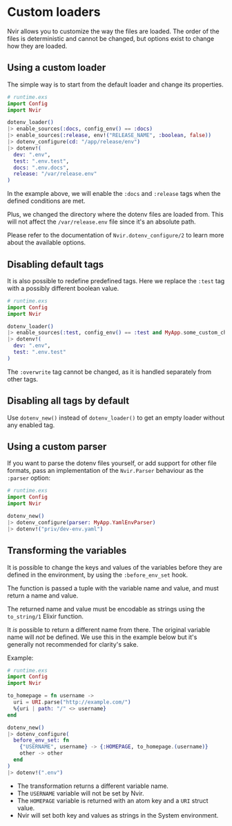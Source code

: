 # Custom loaders

Nvir allows you to customize the way the files are loaded. The order of the
files is deterministic and cannot be changed, but options exist to change how
they are loaded.


## Using a custom loader

The simple way is to start from the default loader and change its properties.


```elixir
# runtime.exs
import Config
import Nvir

dotenv_loader()
|> enable_sources(:docs, config_env() == :docs)
|> enable_sources(:release, env!("RELEASE_NAME", :boolean, false))
|> dotenv_configure(cd: "/app/release/env")
|> dotenv!(
  dev: ".env",
  test: ".env.test",
  docs: ".env.docs",
  release: "/var/release.env"
)
```

In the example above, we will enable the `:docs` and `:release` tags when the
defined conditions are met.

Plus, we changed the directory where the dotenv files are loaded from. This will
not affect the `/var/release.env` file since it's an absolute path.

Please refer to the documentation of `Nvir.dotenv_configure/2` to learn more
about the available options.


## Disabling default tags

It is also possible to redefine predefined tags. Here we replace the `:test` tag
with a possibly different boolean value.

```elixir
# runtime.exs
import Config
import Nvir

dotenv_loader()
|> enable_sources(:test, config_env() == :test and MyApp.some_custom_check())
|> dotenv!(
  dev: ".env",
  test: ".env.test"
)
```

The `:overwrite` tag cannot be changed, as it is handled separately from other
tags.


## Disabling all tags by default

Use `dotenv_new()` instead of `dotenv_loader()` to get an empty loader without
any enabled tag.


## Using a custom parser

If you want to parse the dotenv files yourself, or add support for other file
formats, pass an implementation of the `Nvir.Parser` behaviour as the `:parser`
option:

```elixir
# runtime.exs
import Config
import Nvir

dotenv_new()
|> dotenv_configure(parser: MyApp.YamlEnvParser)
|> dotenv!("priv/dev-env.yaml")
```


## Transforming the variables

It is possible to change the keys and values of the variables before they are
defined in the environment, by using the `:before_env_set` hook.

The function is passed a tuple with the variable name and value, and must return
a name and value.

The returned name and value must be encodable as strings using the `to_string/1`
Elixir function.

It _is_ possible to return a different name from there. The original variable name will _not_ be defined. We use this in the example below but it's generally not recommended for clarity's sake.

Example:

```elixir
# runtime.exs
import Config
import Nvir

to_homepage = fn username ->
  uri = URI.parse("http://example.com/")
  %{uri | path: "/" <> username}
end

dotenv_new()
|> dotenv_configure(
  before_env_set: fn
    {"USERNAME", username} -> {:HOMEPAGE, to_homepage.(username)}
    other -> other
  end
)
|> dotenv!(".env")
```

* The transformation returns a different variable name.
* The `USERNAME` variable will not be set by Nvir.
* The `HOMEPAGE` variable is returned with an atom key and a `URI` struct value.
* Nvir will set both key and values as strings in the System environment.